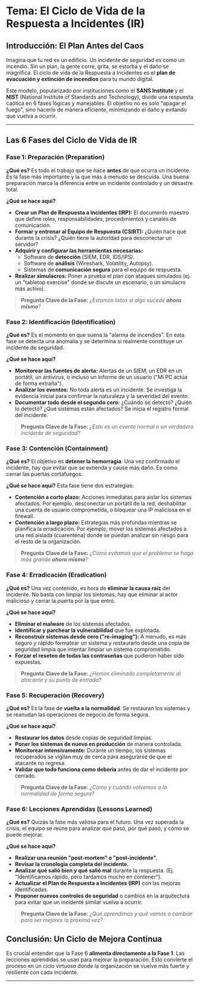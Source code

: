 # Tema: El Ciclo de Vida de la Respuesta a Incidentes (IR)

## Introducción: El Plan Antes del Caos

Imagina que tu red es un edificio. Un incidente de seguridad es como un incendio. Sin un plan, la gente corre, grita, se estorba y el daño se magnifica. El ciclo de vida de la Respuesta a Incidentes es el **plan de evacuación y extinción de incendios** para tu mundo digital.

Este modelo, popularizado por instituciones como el **SANS Institute** y el **NIST** (National Institute of Standards and Technology), divide una respuesta caótica en 6 fases lógicas y manejables. El objetivo no es solo "apagar el fuego", sino hacerlo de manera eficiente, minimizando el daño y evitando que vuelva a ocurrir.

---

## Las 6 Fases del Ciclo de Vida de IR

### Fase 1: Preparación (Preparation)

**¿Qué es?**
Es todo el trabajo que se hace **antes** de que ocurra un incidente. Es la fase más importante y la que más a menudo se descuida. Una buena preparación marca la diferencia entre un incidente controlado y un desastre total.

**¿Qué se hace aquí?**
*   **Crear un Plan de Respuesta a Incidentes (IRP):** El documento maestro que define roles, responsabilidades, procedimientos y canales de comunicación.
*   **Formar y entrenar al Equipo de Respuesta (CSIRT):** ¿Quién hace qué durante la crisis? ¿Quién tiene la autoridad para desconectar un servidor?
*   **Adquirir y configurar las herramientas necesarias:**
    *   Software de **detección** (SIEM, EDR, IDS/IPS).
    *   Software de **análisis** (Wireshark, Volatility, Autopsy).
    *   Sistemas de **comunicación segura** para el equipo de respuesta.
*   **Realizar simulacros:** Poner a prueba el plan con ataques simulados (ej. un "tabletop exercise" donde se discute un escenario, o un simulacro más activo).

> **Pregunta Clave de la Fase:** *¿Estamos listos si algo sucede **ahora mismo**?*

### Fase 2: Identificación (Identification)

**¿Qué es?**
Es el momento en que suena la "alarma de incendios". En esta fase se detecta una anomalía y se determina si realmente constituye un incidente de seguridad.

**¿Qué se hace aquí?**
*   **Monitorear las fuentes de alerta:** Alertas de un SIEM, un EDR en un portátil, un antivirus, o incluso un informe de un usuario ("Mi PC actúa de forma extraña").
*   **Analizar los eventos:** No toda alerta es un incidente. Se investiga la evidencia inicial para confirmar la naturaleza y la severidad del evento.
*   **Documentar todo desde el segundo cero:** ¿Cuándo se detectó? ¿Quién lo detectó? ¿Qué sistemas están afectados? Se inicia el registro formal del incidente.

> **Pregunta Clave de la Fase:** *¿Esto es un evento normal o un verdadero incidente de seguridad?*

### Fase 3: Contención (Containment)

**¿Qué es?**
El objetivo es **detener la hemorragia**. Una vez confirmado el incidente, hay que evitar que se extienda y cause más daño. Es como cerrar las puertas cortafuegos.

**¿Qué se hace aquí?**
Esta fase tiene dos estrategias:
*   **Contención a corto plazo:** Acciones inmediatas para aislar los sistemas afectados. Por ejemplo, desconectar un portátil de la red, deshabilitar una cuenta de usuario comprometida, o bloquear una IP maliciosa en el firewall.
*   **Contención a largo plazo:** Estrategias más profundas mientras se planifica la erradicación. Por ejemplo, mover los sistemas afectados a una red aislada (cuarentena) donde se puedan analizar sin riesgo para el resto de la organización.

> **Pregunta Clave de la Fase:** *¿Cómo evitamos que el problema se haga más grande **ahora mismo**?*

### Fase 4: Erradicación (Eradication)

**¿Qué es?**
Una vez contenido, es hora de **eliminar la causa raíz** del incidente. No basta con limpiar los síntomas; hay que eliminar al actor malicioso y cerrar la puerta por la que entró.

**¿Qué se hace aquí?**
*   **Eliminar el malware** de los sistemas afectados.
*   **Identificar y parchear la vulnerabilidad** que fue explotada.
*   **Reconstruir sistemas desde cero ("re-imaging"):** A menudo, es más seguro y rápido formatear un sistema y restaurarlo desde una copia de seguridad limpia que intentar limpiar un sistema comprometido.
*   **Forzar el reseteo de todas las contraseñas** que pudieron haber sido expuestas.

> **Pregunta Clave de la Fase:** *¿Hemos eliminado completamente al atacante y su punto de entrada?*

### Fase 5: Recuperación (Recovery)

**¿Qué es?**
Es la fase de **vuelta a la normalidad**. Se restauran los sistemas y se reanudan las operaciones de negocio de forma segura.

**¿Qué se hace aquí?**
*   **Restaurar los datos** desde copias de seguridad limpias.
*   **Poner los sistemas de nuevo en producción** de manera controlada.
*   **Monitorear intensivamente:** Durante un tiempo, los sistemas recuperados se vigilan muy de cerca para asegurarse de que el atacante no regresa.
*   **Validar que todo funciona como debería** antes de dar el incidente por cerrado.

> **Pregunta Clave de la Fase:** *¿Cómo y cuándo volvemos a la normalidad de forma segura?*

### Fase 6: Lecciones Aprendidas (Lessons Learned)

**¿Qué es?**
Quizás la fase más valiosa para el futuro. Una vez superada la crisis, el equipo se reúne para analizar qué pasó, por qué pasó, y cómo se puede mejorar.

**¿Qué se hace aquí?**
*   **Realizar una reunión "post-mortem" o "post-incidente".**
*   **Revisar la cronología completa del incidente.**
*   **Analizar qué salió bien y qué salió mal** durante la respuesta. (Ej. "Identificamos rápido, pero tardamos mucho en contener").
*   **Actualizar el Plan de Respuesta a Incidentes (IRP)** con las mejoras identificadas.
*   **Proponer nuevos controles de seguridad** o cambios en la arquitectura para evitar que un incidente similar vuelva a ocurrir.

> **Pregunta Clave de la Fase:** *¿Qué aprendimos y qué vamos a cambiar para ser mejores la próxima vez?*

## Conclusión: Un Ciclo de Mejora Continua

Es crucial entender que la Fase 6 **alimenta directamente a la Fase 1**. Las lecciones aprendidas se usan para mejorar la preparación. Esto convierte el proceso en un ciclo virtuoso donde la organización se vuelve más fuerte y resiliente con cada incidente.

---